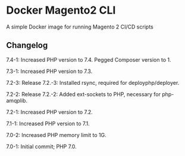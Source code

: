 # Docker Magento2 CLI

A simple Docker image for running Magento 2 CI/CD scripts

## Changelog

7.4-1: Increased PHP version to 7.4. Pegged Composer version to 1.

7.3-1: Increased PHP version to 7.3.

7.2-3: Release 7.2.-3: Installed rsync, required for deployphp/deployer.

7.2-2: Release 7.2.-2: Added ext-sockets to PHP, necessary for php-amqplib.

7.2-1: Increased PHP version to 7.2.

7.1-1: Increased PHP version to 7.1.

7.0-2: Increased PHP memory limit to 1G.

7.0-1: Initial commit; PHP 7.0.
